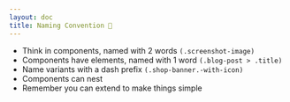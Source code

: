```yaml
---
layout: doc
title: Naming Convention 🌟
---
```


- Think in components, named with 2 words `(.screenshot-image)`
- Components have elements, named with 1 word `(.blog-post > .title)`
- Name variants with a dash prefix `(.shop-banner.-with-icon)`
- Components can nest
- Remember you can extend to make things simple
